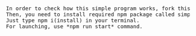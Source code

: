 <pre>
  In order to check how this simple program works, fork this repository and clone it localy.
  Then, you need to install required npm package called simple-letter-checker.
  Just type npm i(install) in your terminal.
  For launching, use *npm run start* command.
</pre>
